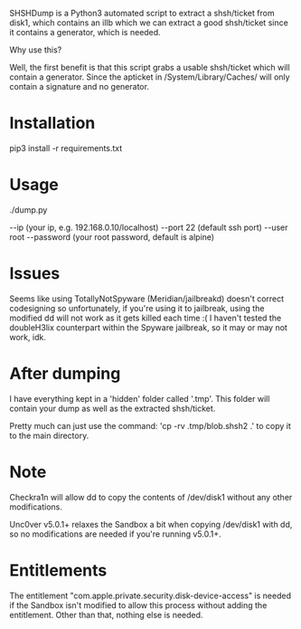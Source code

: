 SHSHDump is a Python3 automated script to extract a shsh/ticket from disk1, which contains an illb
which we can extract a good shsh/ticket since it contains a generator, which is needed.

Why use this?

Well, the first benefit is that this script grabs a usable shsh/ticket which will contain a generator.
Since the apticket in /System/Library/Caches/ will only contain a signature and no generator.

# Installation

pip3 install -r requirements.txt

# Usage

./dump.py

--ip (your ip, e.g. 192.168.0.10/localhost)
--port 22 (default ssh port)
--user root
--password (your root password, default is alpine)

# Issues

Seems like using TotallyNotSpyware (Meridian/jailbreakd) doesn't correct codesigning so unfortunately,
if you're using it to jailbreak, using the modified dd will not work as it gets killed each time :(
I haven't tested the doubleH3lix counterpart within the Spyware jailbreak, so it may or may not work, idk.

# After dumping

I have everything kept in a 'hidden' folder called '.tmp'. This folder will contain your dump as well as the extracted shsh/ticket.

Pretty much can just use the command: 'cp -rv .tmp/blob.shsh2 .' to copy it to the main directory.

# Note

Checkra1n will allow dd to copy the contents of /dev/disk1 without any other modifications.

Unc0ver v5.0.1+ relaxes the Sandbox a bit when copying /dev/disk1 with dd, so no modifications are needed
if you're running v5.0.1+.

# Entitlements

The entitlement "com.apple.private.security.disk-device-access" is needed if the Sandbox isn't modified to allow
this process without adding the entitlement. Other than that, nothing else is needed.
